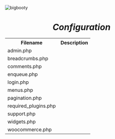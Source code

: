 <img src="http://pjhampton.com/bigbooty/banner.png" alt="bigbooty">

<h1 align="center"><i>Configuration</i></h1>

<table>
    <tr>
        <th>Filename</th>
        <th>Description</th>
    </tr>
    <tr>
        <td>admin.php</td>
        <td></td>
    </tr>
    <tr>
        <td>breadcrumbs.php</td>
        <td></td>
    </tr>
    <tr>
        <td>comments.php</td>
        <td></td>
    </tr>
    <tr>
        <td>enqueue.php</td>
        <td></td>
    </tr>
    <tr>
        <td>login.php</td>
        <td></td>
    </tr>
    <tr>
        <td>menus.php</td>
        <td></td>
    </tr>
    <tr>
        <td>pagination.php</td>
        <td></td>
    </tr>
    <tr>
        <td>required_plugins.php</td>
        <td></td>
    </tr>
    <tr>
        <td>support.php</td>
        <td></td>
    </tr>
    <tr>
        <td>widgets.php</td>
        <td></td>
    </tr>
    <tr>
        <td>woocommerce.php</td>
        <td></td>
    </tr>
</table>
